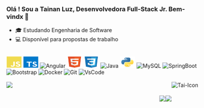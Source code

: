 ### Olá ! Sou a Tainan Luz, Desenvolvedora Full-Stack Jr. Bem-vindx 👋

- 🎓 Estudando Engenharia de Software
- 💻 Disponível para propostas de trabalho 

<br>
<div >
  <img  alt="Js" height="30" width="40" src="https://raw.githubusercontent.com/devicons/devicon/master/icons/javascript/javascript-plain.svg">
  <img  alt="Ts" height="30" width="40" src="https://raw.githubusercontent.com/devicons/devicon/master/icons/typescript/typescript-plain.svg">
  <img alt="Angular" height="30" width="40" src="https://cdn.jsdelivr.net/gh/devicons/devicon/icons/angularjs/angularjs-original.svg">
  <img alt="HTML5" height="30" width="40" src="https://raw.githubusercontent.com/devicons/devicon/master/icons/html5/html5-original.svg">
  <img  alt="CSS3" height="30" width="40" src="https://raw.githubusercontent.com/devicons/devicon/master/icons/css3/css3-original.svg">
  <img  alt="Java" height="30" width="40" src="https://cdn.jsdelivr.net/gh/devicons/devicon/icons/java/java-plain.svg">
  <img  alt="Python" height="30" width="40" src="https://raw.githubusercontent.com/devicons/devicon/master/icons/python/python-original.svg">
  
  <img  alt="MySQL" height="30" width="40" src="https://cdn.jsdelivr.net/gh/devicons/devicon/icons/mysql/mysql-plain.svg">
  <img  alt="SpringBoot" height="30" width="40" src="https://cdn.jsdelivr.net/gh/devicons/devicon/icons/spring/spring-original.svg">
  <img  alt="Bootstrap" height="30" width="40" src="https://cdn.jsdelivr.net/gh/devicons/devicon/icons/bootstrap/bootstrap-original.svg">
  <img  alt="Docker" height="30" width="40" src="https://cdn.jsdelivr.net/gh/devicons/devicon/icons/docker/docker-plain.svg">
  <img  alt="Git" height="30" width="40" src="https://cdn.jsdelivr.net/gh/devicons/devicon/icons/git/git-original.svg">
  <img  alt="VsCode" height="30" width="40" src="https://cdn.jsdelivr.net/gh/devicons/devicon/icons/vscode/vscode-original.svg">
</div> 
<br>
<div >
    <a href="https://github.com/tainanluz"> <img height="180" src="https://github-readme-stats.vercel.app/api/top-langs/?username=tainanluz&layout=compact&langs_count=7&theme=dracula"/>
    <img align="right"alt="Tai-Icon" height="400"  src="https://cdn.discordapp.com/attachments/892048100582109274/951642932182663221/conifer-190.png">
    <br>
    <br>
    <a href="https://instagram.com/tainanluz" target="_blank"><img align="right" height="40" src="https://cdn.discordapp.com/attachments/892048100582109274/951642933621317662/instagram.png" target="_blank"></a> 
    <a href="https://www.linkedin.com/in/tainan-luz" target="_blank"><img align="right" height="40" src="https://cdn.discordapp.com/attachments/892048100582109274/951642934023954462/linkedin.png" target="_blank"></a> 
</div>


  


